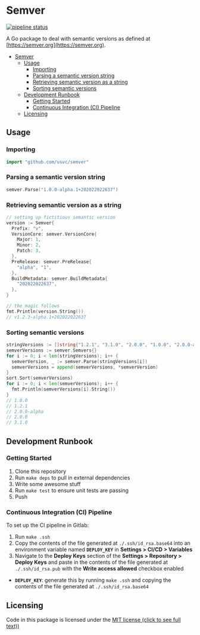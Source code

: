 # Semver

[![pipeline status](https://gitlab.com/usvc/modules/go/semver/badges/master/pipeline.svg)](https://gitlab.com/usvc/modules/go/semver/-/commits/master)

A Go package to deal with semantic versions as defined at [https://semver.org](https://semver.org).

- [Semver](#semver)
  - [Usage](#usage)
    - [Importing](#importing)
    - [Parsing a semantic version string](#parsing-a-semantic-version-string)
    - [Retrieving semantic version as a string](#retrieving-semantic-version-as-a-string)
    - [Sorting semantic versions](#sorting-semantic-versions)
  - [Development Runbook](#development-runbook)
    - [Getting Started](#getting-started)
    - [Continuous Integration (CI) Pipeline](#continuous-integration-ci-pipeline)
  - [Licensing](#licensing)

## Usage

### Importing

```go
import "github.com/usvc/semver"
```

### Parsing a semantic version string

```go
semver.Parse("1.0.0-alpha.1+202022022637")
```

### Retrieving semantic version as a string

```go
// setting up fictitious semantic version
version := Semver{
  Prefix: "v",
  VersionCore: semver.VersionCore{
    Major: 1,
    Minor: 2,
    Patch: 3,
  },
  PreRelease: semver.PreRelease{
    "alpha", "1",
  },
  BuildMetadata: semver.BuildMetadata{
    "202022022637",
  },
}

// the magic follows
fmt.Println(version.String())
// v1.2.3-alpha.1+202022022637
```

### Sorting semantic versions

```go
stringVersions := []string{"1.2.1", "3.1.0", "2.0.0", "1.0.0", "2.0.0-alpha"}
semverVersions := semver.Semvers{}
for i := 0; i < len(stringVersions); i++ {
  semverVersion, _ := semver.Parse(stringVersions[i])
  semverVersions = append(semverVersions, *semverVersion)
}
sort.Sort(semverVersions)
for i := 0; i < len(semverVersions); i++ {
  fmt.Println(semverVersions[i].String())
}
// 1.0.0
// 1.2.1
// 2.0.0-alpha
// 2.0.0
// 3.1.0
```

## Development Runbook

### Getting Started

1. Clone this repository
2. Run `make deps` to pull in external dependencies
3. Write some awesome stuff
4. Run `make test` to ensure unit tests are passing
5. Push

### Continuous Integration (CI) Pipeline

To set up the CI pipeline in Gitlab:

1. Run `make .ssh`
2. Copy the contents of the file generated at `./.ssh/id_rsa.base64` into an environment variable named **`DEPLOY_KEY`** in **Settings > CI/CD > Variables**
3. Navigate to the **Deploy Keys** section of the **Settings > Repository > Deploy Keys** and paste in the contents of the file generated at `./.ssh/id_rsa.pub` with the **Write access allowed** checkbox enabled

- **`DEPLOY_KEY`**: generate this by running `make .ssh` and copying the contents of the file generated at `./.ssh/id_rsa.base64`

## Licensing

Code in this package is licensed under the [MIT license (click to see full text))](./LICENSE)